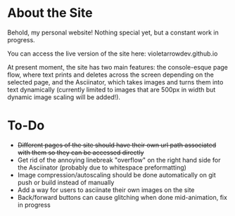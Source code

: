 # About the Site

Behold, my personal website! Nothing special yet, but a constant work in progress.

You can access the live version of the site here: violetarrowdev.github.io

At present moment, the site has two main features: the console-esque page flow, where text prints and deletes across the screen depending on the selected page, and the Asciinator, which takes images and turns them into text dynamically (currently limited to images that are 500px in width but dynamic image scaling will be added!).

# To-Do

* ~~Different pages of the site should have their own url path associated with them so they can be accessed directly~~
* Get rid of the annoying linebreak "overflow" on the right hand side for the Asciinator (probably due to whitespace preformatting)
* Image compression/autoscaling should be done automatically on git push or build instead of manually
* Add a way for users to asciinate their own images on the site
* Back/forward buttons can cause glitching when done mid-animation, fix in progress
